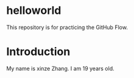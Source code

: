 # helloworld
This repository is for practicing the GitHub Flow.
# Introduction
My name is xinze Zhang.
I am 19 years old.
